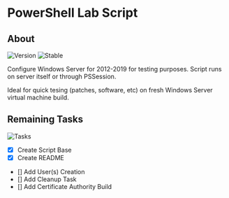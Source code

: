 # PowerShell Lab Script
## About
![Version](https://img.shields.io/badge/PowerShell-v5.1-blue)
![Stable](https://img.shields.io/badge/Stable-working-green)

Configure Windows Server for 2012-2019 for testing purposes. Script runs on server itself or through PSSession. 

Ideal for quick tesing (patches, software, etc) on fresh Windows Server virtual machine build.


## Remaining Tasks
![Tasks](https://img.shields.io/badge/To%20Do%20List-2/5-yellow)
- [x] Create Script Base
- [x] Create README
- [] Add User(s) Creation
- [] Add Cleanup Task
- [] Add Certificate Authority Build






